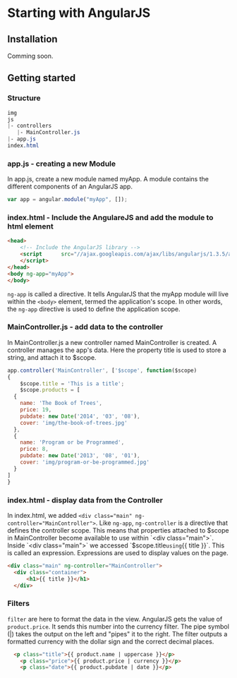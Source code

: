 # Starting with AngularJS

## Installation
Comming soon.

## Getting started

### Structure 
```css  
img  
js  
|- controllers  
   |- MainController.js  
|- app.js  
index.html
```

### app.js - creating a new Module 
In app.js, create a new module named myApp. A module contains the different components of an AngularJS app.
```js 
var app = angular.module("myApp", []);
```

### index.html - Include the AngulareJS and add the module to html element

```html
<head>
    <!-- Include the AngularJS library -->
    <script      src="//ajax.googleapis.com/ajax/libs/angularjs/1.3.5/angular.min.js">
    </script>
</head>
<body ng-app="myApp">
</body>
```
`ng-app` is called a directive. It tells AngularJS that the myApp module will live within the `<body>` element, 
termed the application's scope. In other words, the `ng-app` directive is used to define the application scope.

### MainController.js - add data to the controller
In MainController.js a new controller named MainController is created. A controller manages the app's data.
Here the property title is used to store a string, and attach it to $scope.

```js 
app.controller('MainController', ['$scope', function($scope)
{
    $scope.title = 'This is a title';
    $scope.products = [ 
  { 
    name: 'The Book of Trees', 
    price: 19, 
    pubdate: new Date('2014', '03', '08'), 
    cover: 'img/the-book-of-trees.jpg' 
  }, 
  { 
    name: 'Program or be Programmed', 
    price: 8, 
    pubdate: new Date('2013', '08', '01'), 
    cover: 'img/program-or-be-programmed.jpg' 
  } 
]
}
```

### index.html - display data from the Controller 
In index.html, we added `<div class="main" ng-controller="MainController">`. Like `ng-app`, `ng-controller` is a directive that 
defines the controller scope. This means that properties attached to $scope in MainController become available to use within 
`<div class="main">`.
Inside `<div class="main">` we accessed `$scope.title` using `{{ title }}`. 
This is called an expression. Expressions are used to display values on the page.

```html
<div class="main" ng-controller="MainController">
  <div class="container">
      <h1>{{ title }}</h1>
  </div>
```

### Filters
`filter` are here to format the data in the view.
AngularJS gets the value of `product.price`.
It sends this number into the currency filter. The pipe symbol (|) takes the output on the left and "pipes" it to the right.
The filter outputs a formatted currency with the dollar sign and the correct decimal places. 
```html
  <p class="title">{{ product.name | uppercase }}</p> 
	<p class="price">{{ product.price | currency }}</p> 
	<p class="date">{{ product.pubdate | date }}</p> 
```


